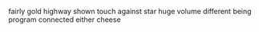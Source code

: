 fairly gold highway shown touch against star huge volume different being program connected either cheese